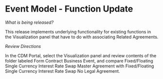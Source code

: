 # Event Model - Function Update

_What is being released?_

This release implements underlying functionality for existing functions in the Visualization panel that have to do with associating Related Agreements.

_Review Directions_

In the CDM Portal, select the Visualization panel and review contents of the folder labeled Form Contract Business Event, and compare Fixed/Floating Single Currency Interest Rate Swap Master Agreement with Fixed/Floating Single Currency Interest Rate Swap No Legal Agreement.

